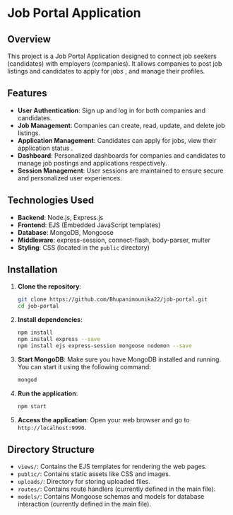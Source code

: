  

# Job Portal Application

## Overview

This project is a Job Portal Application designed to connect job seekers (candidates) with employers (companies). It allows companies to post job listings and candidates to apply for jobs , and manage their profiles.

## Features

- **User Authentication**: Sign up and log in for both companies and candidates.
- **Job Management**: Companies can create, read, update, and delete job listings.
- **Application Management**: Candidates can apply for jobs, view their application status .
- **Dashboard**: Personalized dashboards for companies and candidates to manage job postings and applications respectively.
- **Session Management**: User sessions are maintained to ensure secure and personalized user experiences.
 

## Technologies Used

- **Backend**: Node.js, Express.js
- **Frontend**: EJS (Embedded JavaScript templates)
- **Database**: MongoDB, Mongoose
- **Middleware**: express-session, connect-flash, body-parser, multer
- **Styling**: CSS (located in the `public` directory)

## Installation

1. **Clone the repository**:
    ```bash
    git clone https://github.com/Bhupanimounika22/job-portal.git
    cd job-portal
    ```

2. **Install dependencies**:
    ```bash
    npm install
    npm install express --save
    npm install ejs express-session mongoose nodemon --save


    ```

3. **Start MongoDB**: Make sure you have MongoDB installed and running. You can start it using the following command:
    ```bash
    mongod
    ```

4. **Run the application**:
    ```bash
    npm start
    ```

5. **Access the application**: Open your web browser and go to `http://localhost:9990`.

## Directory Structure

- `views/`: Contains the EJS templates for rendering the web pages.
- `public/`: Contains static assets like CSS and images.
- `uploads/`: Directory for storing uploaded files.
- `routes/`: Contains route handlers (currently defined in the main file).
- `models/`: Contains Mongoose schemas and models for database interaction (currently defined in the main file).

 
